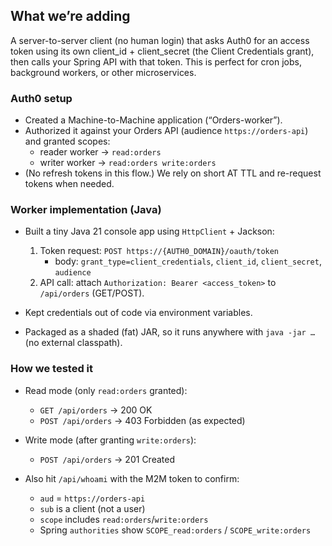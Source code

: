 ## What we’re adding

A server-to-server client (no human login) that asks Auth0 for an access token using its own client_id + client_secret (the Client Credentials grant),
then calls your Spring API with that token. This is perfect for cron jobs, background workers, or other microservices.

### Auth0 setup

- Created a Machine-to-Machine application (“Orders-worker”).
- Authorized it against your Orders API (audience `https://orders-api`) and granted scopes:
  - reader worker → `read:orders`
  - writer worker → `read:orders write:orders`
- (No refresh tokens in this flow.) We rely on short AT TTL and re-request tokens when needed.

### Worker implementation (Java)

- Built a tiny Java 21 console app using `HttpClient` + Jackson:

  1.  Token request: `POST https://{AUTH0_DOMAIN}/oauth/token`
      - body: `grant_type=client_credentials`, `client_id`, `client_secret`, `audience`
  2.  API call: attach `Authorization: Bearer <access_token>` to `/api/orders` (GET/POST).

- Kept credentials out of code via environment variables.
- Packaged as a shaded (fat) JAR, so it runs anywhere with `java -jar …` (no external classpath).

### How we tested it

- Read mode (only `read:orders` granted):

  - `GET /api/orders` → 200 OK
  - `POST /api/orders` → 403 Forbidden (as expected)

- Write mode (after granting `write:orders`):

  - `POST /api/orders` → 201 Created

- Also hit `/api/whoami` with the M2M token to confirm:
  - `aud` = `https://orders-api`
  - `sub` is a client (not a user)
  - `scope` includes `read:orders`/`write:orders`
  - Spring `authorities` show `SCOPE_read:orders` / `SCOPE_write:orders`

